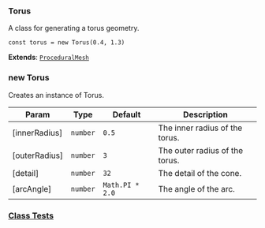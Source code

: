 <a name="Torus"></a>

### Torus 
A class for generating a torus geometry.

```
const torus = new Torus(0.4, 1.3)
```


**Extends**: <code>[ProceduralMesh](api/SceneTree/Geometry/Shapes/ProceduralMesh.md)</code>  
<a name="new_Torus_new"></a>

### new Torus
Creates an instance of Torus.


| Param | Type | Default | Description |
| --- | --- | --- | --- |
| [innerRadius] | <code>number</code> | <code>0.5</code> | The inner radius of the torus. |
| [outerRadius] | <code>number</code> | <code>3</code> | The outer radius of the torus. |
| [detail] | <code>number</code> | <code>32</code> | The detail of the cone. |
| [arcAngle] | <code>number</code> | <code>Math.PI * 2.0</code> | The angle of the arc. |



### [Class Tests](api/SceneTree/Geometry/Shapes/Torus.test)